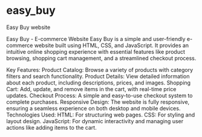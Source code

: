 # easy_buy
Easy Buy website 

Easy Buy - E-commerce Website
Easy Buy is a simple and user-friendly e-commerce website built using HTML, CSS, and JavaScript. It provides an intuitive online shopping experience with essential features like product browsing, shopping cart management, and a streamlined checkout process.

Key Features:
Product Catalog: Browse a variety of products with category filters and search functionality.
Product Details: View detailed information about each product, including descriptions, prices, and images.
Shopping Cart: Add, update, and remove items in the cart, with real-time price updates.
Checkout Process: A simple and easy-to-use checkout system to complete purchases.
Responsive Design: The website is fully responsive, ensuring a seamless experience on both desktop and mobile devices.
Technologies Used:
HTML: For structuring web pages.
CSS: For styling and layout design.
JavaScript: For dynamic interactivity and managing user actions like adding items to the cart.
